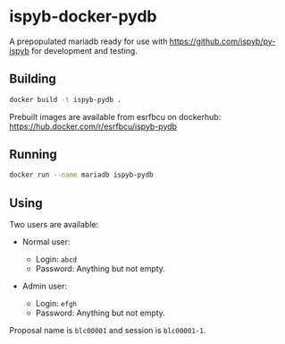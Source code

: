 # ispyb-docker-pydb

A prepopulated mariadb ready for use with https://github.com/ispyb/py-ispyb for development and testing.

## Building

```bash
docker build -t ispyb-pydb .
```

Prebuilt images are available from esrfbcu on dockerhub: https://hub.docker.com/r/esrfbcu/ispyb-pydb

## Running

```bash
docker run --name mariadb ispyb-pydb
```

## Using

Two users are available:

- Normal user:

  - Login: `abcd`
  - Password: Anything but not empty.

- Admin user:
  - Login: `efgh`
  - Password: Anything but not empty.

Proposal name is `blc00001` and session is `blc00001-1`.